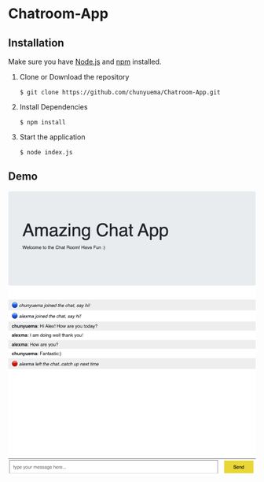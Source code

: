 # Chatroom-App

## Installation<a name="installation"></a>

Make sure you have [Node.js](https://nodejs.org/) and [npm](https://www.npmjs.com/) installed.

1. Clone or Download the repository

   ```
   $ git clone https://github.com/chunyuema/Chatroom-App.git
   ```

2. Install Dependencies

   ```
   $ npm install
   ```

3. Start the application

   ```
   $ node index.js
   ```

## Demo

![Chatroom-App](chatroom-demo.png)
